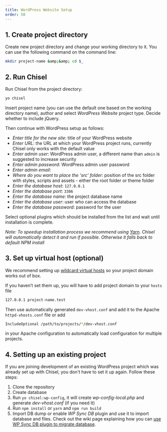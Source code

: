 ```yaml
---
title: WordPress Website Setup
order: 50
---
```


## 1. Create project directory
Create new project directory and change your working directory to it. You can use the following command on the command line:

```bash
mkdir project-name &amp;&amp; cd $_
```

## 2. Run Chisel
Run Chisel from the project directory:

```bash
yo chisel
```

Insert project name (you can use the default one based on the working directory name), author and select *WordPress Website* project type. Decide whether to include jQuery.

Then continue with WordPress setup as follows:

- *Enter title for the new site*: title of your WordPress website
- *Enter URL*: the URL at which your WordPress project runs, currently Chisel only works with the default value
- *Enter admin user*: WordPress admin user, a different name than `admin` is suggested to increase security
- *Enter admin password*: WordPress admin user password
- *Enter admin email*:
- *Where do you want to place the 'src' folder*: position of the src folder with styles, scripts and assets - either the root folder or theme folder
- *Enter the database host*: `127.0.0.1`
- *Enter the database port*: `3306`
- *Enter the database name*: the project database name
- *Enter the database user*: user who can access the database
- *Enter the database password*: password for the user

Select optional plugins which should be installed from the list and wait until installation is complete.

*Note: To speedup installation process we recommend using [Yarn](https://yarnpkg.com/en/). Chisel will automatically detect it and run if possible. Otherwise it falls back to default NPM install*

## 3. Set up virtual host (optional)
We recommend setting up [wildcard virtual hosts](/docs/installation/wildcard-virtual-hosts) so your project domain works out of box.

If you haven’t set them up, you will have to add project domain to your `hosts` file

```bash
127.0.0.1 project-name.test
```

Then use automatically generated `dev-vhost.conf` and add it to the Apache `httpd-vhosts.conf` file or add

```bash
IncludeOptional /path/to/projects/*/dev-vhost.conf
```

in your Apache configuration to automatically load configuration for multiple projects.

## 4. Setting up an existing project
If you are joining development of an existing WordPress project which was already set up with Chisel, you don't have to set it up again. Follow these steps:

1. Clone the repository
1. Create database
1. Run `yo chisel:wp-config`, it will create _wp-config-local.php_ and generate _dev-vhost.conf_ (if you need it)
1. Run `npm install` or `yarn` and `npm run build`
1. Import DB dump or enable _WP Sync DB_ plugin and use it to import database and files. Check out the wiki page explaining how you can [use WP Sync DB plugin to migrate database](https://github.com/xfiveco/generator-chisel/wiki/Setting-up-WordPress-projects-at-Getfives).

